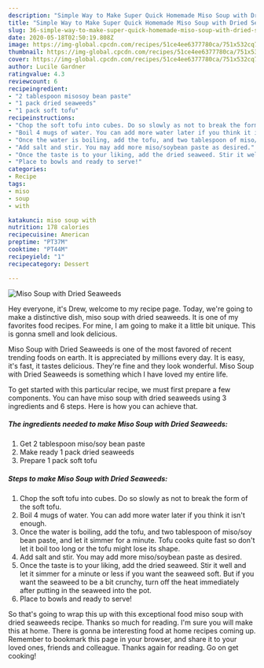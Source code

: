```yaml
---
description: "Simple Way to Make Super Quick Homemade Miso Soup with Dried Seaweeds"
title: "Simple Way to Make Super Quick Homemade Miso Soup with Dried Seaweeds"
slug: 36-simple-way-to-make-super-quick-homemade-miso-soup-with-dried-seaweeds
date: 2020-05-18T02:50:19.808Z
image: https://img-global.cpcdn.com/recipes/51ce4ee6377780ca/751x532cq70/miso-soup-with-dried-seaweeds-recipe-main-photo.jpg
thumbnail: https://img-global.cpcdn.com/recipes/51ce4ee6377780ca/751x532cq70/miso-soup-with-dried-seaweeds-recipe-main-photo.jpg
cover: https://img-global.cpcdn.com/recipes/51ce4ee6377780ca/751x532cq70/miso-soup-with-dried-seaweeds-recipe-main-photo.jpg
author: Lucile Gardner
ratingvalue: 4.3
reviewcount: 6
recipeingredient:
- "2 tablespoon misosoy bean paste"
- "1 pack dried seaweeds"
- "1 pack soft tofu"
recipeinstructions:
- "Chop the soft tofu into cubes. Do so slowly as not to break the form of the soft tofu."
- "Boil 4 mugs of water. You can add more water later if you think it isn&#39;t enough."
- "Once the water is boiling, add the tofu, and two tablespoon of miso/soy bean paste, and let it simmer for a minute. Tofu cooks quite fast so don&#39;t let it boil too long or the tofu might lose its shape."
- "Add salt and stir. You may add more miso/soybean paste as desired."
- "Once the taste is to your liking, add the dried seaweed. Stir it well and let it simmer for a minute or less if you want the seaweed soft. But if you want the seaweed to be a bit crunchy, turn off the heat immediately after putting in the seaweed into the pot."
- "Place to bowls and ready to serve!"
categories:
- Recipe
tags:
- miso
- soup
- with

katakunci: miso soup with 
nutrition: 178 calories
recipecuisine: American
preptime: "PT37M"
cooktime: "PT44M"
recipeyield: "1"
recipecategory: Dessert

---
```



![Miso Soup with Dried Seaweeds](https://img-global.cpcdn.com/recipes/51ce4ee6377780ca/751x532cq70/miso-soup-with-dried-seaweeds-recipe-main-photo.jpg)

Hey everyone, it's Drew, welcome to my recipe page. Today, we're going to make a distinctive dish, miso soup with dried seaweeds. It is one of my favorites food recipes. For mine, I am going to make it a little bit unique. This is gonna smell and look delicious.

Miso Soup with Dried Seaweeds is one of the most favored of recent trending foods on earth. It is appreciated by millions every day. It is easy, it's fast, it tastes delicious. They're fine and they look wonderful. Miso Soup with Dried Seaweeds is something which I have loved my entire life.




To get started with this particular recipe, we must first prepare a few components. You can have miso soup with dried seaweeds using 3 ingredients and 6 steps. Here is how you can achieve that.

<!--inarticleads1-->

##### The ingredients needed to make Miso Soup with Dried Seaweeds:

1. Get 2 tablespoon miso/soy bean paste
1. Make ready 1 pack dried seaweeds
1. Prepare 1 pack soft tofu




<!--inarticleads2-->

##### Steps to make Miso Soup with Dried Seaweeds:

1. Chop the soft tofu into cubes. Do so slowly as not to break the form of the soft tofu.
1. Boil 4 mugs of water. You can add more water later if you think it isn&#39;t enough.
1. Once the water is boiling, add the tofu, and two tablespoon of miso/soy bean paste, and let it simmer for a minute. Tofu cooks quite fast so don&#39;t let it boil too long or the tofu might lose its shape.
1. Add salt and stir. You may add more miso/soybean paste as desired.
1. Once the taste is to your liking, add the dried seaweed. Stir it well and let it simmer for a minute or less if you want the seaweed soft. But if you want the seaweed to be a bit crunchy, turn off the heat immediately after putting in the seaweed into the pot.
1. Place to bowls and ready to serve!




So that's going to wrap this up with this exceptional food miso soup with dried seaweeds recipe. Thanks so much for reading. I'm sure you will make this at home. There is gonna be interesting food at home recipes coming up. Remember to bookmark this page in your browser, and share it to your loved ones, friends and colleague. Thanks again for reading. Go on get cooking!
